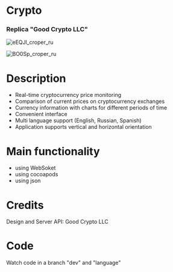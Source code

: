 # Crypto
### Replica "Good Crypto LLC"
![eEQJl_croper_ru](https://user-images.githubusercontent.com/32749258/63184580-519abe80-c060-11e9-88cf-fbc19ec43141.jpeg)


![BO0Sp_croper_ru](https://user-images.githubusercontent.com/32749258/63184579-51022800-c060-11e9-9ba1-9e9c1fa3aee7.jpeg)

# Description
* Real-time cryptocurrency price monitoring
* Comparison of current prices on cryptocurrency exchanges
* Currency information with charts for different periods of time
* Convenient interface
* Multi language support (English, Russian, Spanish)
* Application supports vertical and horizontal orientation

# Main functionality
* using WebSoket 
* using cocoapods
* using json

# Credits 
Design and Server API: Good Crypto LLC

# Code
Watch code in a branch "dev" and "language"
